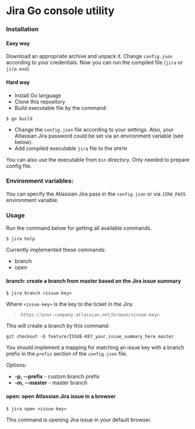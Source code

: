 # Jira Go console utility

### Installation

#### Easy way

Download an appropriate archive and unpack it. Change `config.json` according to your credentials. Now you can run the compiled file (`jira` or `jira.exe`).

#### Hard way
* Install Go language
* Clone this repository
* Build executable file by the command:

```
$ go build
```

* Change the `config.json` file according to your settings. Also, your Atlassian Jira password could be set via an environment variable (see below).
* Add compiled executable `jira` file to the `$PATH`

You can also use the executable from `bin` directory. Only needed to prepare config file.

### Environment variables:
You can specify the Atlassian Jira pass in the `config.json` or via `JIRA_PASS` environment variable.

### Usage

Run the command below for getting all available commands.
```
$ jira help
```
Currently implemented these commands:
* branch
* open


#### branch: create a branch from master based on the Jira issue summary

```
$ jira branch <issue-key>
```
Where `<issue-key>` is the key to the ticket in the Jira:
> `https://your-company.atlassian.net/browse/<issue-key>`

This will create a branch by this command:

```
git checkout -b feature/ISSUE-KEY_your_issue_summary_here master
```

You should implement a mapping for matching an issue key with a branch prefix in the `prefix` section of the `config.json` file.

Options:
* **-p, --prefix** - custom branch prefix
* **-m, --master** - master branch

#### open: open Atlassian Jira issue in a browser

```
$ jira open <issue-key>
```
This command is opening Jira issue in your default browser.
